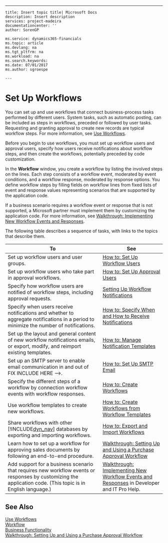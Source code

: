 ---
    title: Insert topic title| Microsoft Docs
    description: Insert description
    services: project-madeira
    documentationcenter: ''
    author: SorenGP

    ms.service: dynamics365-financials
    ms.topic: article
    ms.devlang: na
    ms.tgt_pltfrm: na
    ms.workload: na
    ms.search.keywords:
    ms.date: 07/01/2017
    ms.author: sgroespe

    ---
# Set Up Workflows
You can set up and use workflows that connect business\-process tasks performed by different users. System tasks, such as automatic posting, can be included as steps in workflows, preceded or followed by user tasks. Requesting and granting approval to create new records are typical workflow steps. For more information, see [Use Workflows](../../BusinessFunctionality/Workflow/use-workflows.md).  
  
 Before you begin to use workflows, you must set up workflow users and approval users, specify how users receive notifications about workflow steps, and then create the workflows, potentially preceded by code customization.  
  
 In the **Workflow** window, you create a workflow by listing the involved steps on the lines. Each step consists of a workflow event, moderated by event conditions, and a workflow response, moderated by response options. You define workflow steps by filling fields on workflow lines from fixed lists of event and response values representing scenarios that are supported by the application code.  
  
 If a business scenario requires a workflow event or response that is not supported, a Microsoft partner must implement them by customizing the application code. For more information, see [Walkthrough: Implementing New Workflow Events and Responses](../../BusinessFunctionality/Workflow/walkthrough-implementing-new-workflow-events-and-responses.md).  
  
 The following table describes a sequence of tasks, with links to the topics that describe them.  
  
|**To**|**See**|  
|------------|-------------|  
|Set up workflow users and user groups.|[How to: Set Up Workflow Users](../../BusinessFunctionality/Workflow/how-to-set-up-workflow-users.md)|  
|Set up workflow users who take part in approval workflows.|[How to: Set Up Approval Users](../../BusinessFunctionality/Workflow/how-to-set-up-approval-users.md)|  
|Specify how workflow users are notified of workflow steps, including approval requests.|[Setting Up Workflow Notifications](../../BusinessFunctionality/Workflow/setting-up-workflow-notifications.md)|  
|Specify when users receive notifications and whether to aggregate notifications in a period to minimize the number of notifications.|[How to: Specify When and How to Receive Notifications](../../BusinessFunctionality/Workflow/how-to-specify-when-and-how-to-receive-notifications.md)|  
|Set up the layout and general content of new workflow notifications emails, or export, modify, and reimport existing templates.|[How to: Manage Notification Templates](../../BusinessFunctionality/Workflow/how-to-manage-notification-templates.md)|  
|Set up an SMTP server to enable email communication in and out of FIX INCLUDE HERE<!--FIX INCLUDE HERE<!--[!INCLUDE[dyn_nav](../../ApplicationDesign/includes/dyn_nav_md.md)] --> -->.|[How to: Set Up SMTP Email](../../BusinessFunctionality/Workflow/how-to-set-up-smtp-email.md)|  
|Specify the different steps of a workflow by connection workflow events with workflow responses.|[How to: Create Workflows](../../BusinessFunctionality/Workflow/how-to-create-workflows.md)|  
|Use workflow templates to create new workflows.|[How to: Create Workflows from Workflow Templates](../../BusinessFunctionality/Workflow/how-to-create-workflows-from-workflow-templates.md)|  
|Share workflows with other [!INCLUDE[dyn_nav](../../ApplicationDesign/includes/dyn_nav_md.md)] databases by exporting and importing workflows.|[How to: Export and Import Workflows](../../BusinessFunctionality/Workflow/how-to-export-and-import-workflows.md)|  
|Learn how to set up a workflow for approving sales documents by following an end\-to\-end procedure.|[Walkthrough: Setting Up and Using a Purchase Approval Workflow](../../BusinessFunctionality/Workflow/walkthrough-setting-up-and-using-a-purchase-approval-workflow.md)|  
|Add support for a business scenario that requires new workflow events or responses by customizing the application code. \(This topic is in English language.\)|[Walkthrough: Implementing New Workflow Events and Responses](../../BusinessFunctionality/Workflow/walkthrough-implementing-new-workflow-events-and-responses.md) in Developer and IT Pro Help.|  
  
## See Also  
 [Use Workflows](../../BusinessFunctionality/Workflow/use-workflows.md)   
 [Workflow](../../BusinessFunctionality/Workflow/workflow.md)   
 [Business Functionality](../Topic/Business%20Functionality.md)   
 [Walkthrough: Setting Up and Using a Purchase Approval Workflow](../../BusinessFunctionality/Workflow/walkthrough-setting-up-and-using-a-purchase-approval-workflow.md)
